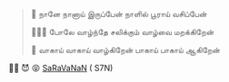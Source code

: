 
  > 🚀 நானே நானாய் இருப்பேன் நாளில் பூராய் வசிப்பேன் <!-- 🚀 -->
  >
  > 🙆🏻‍♂️ போலே வாழ்ந்தே சலிக்கும் வாழ்வை மறக்கிறேன் <!--😉 -->
  >
  > 🥳 வாகாய் வாகாய் வாழ்கிறேன் பாகாய் பாகாய் ஆகிறேன் <!--🥳-->

 <!-- --- -->

<!--  A 👨🏻‍💻 polyglot, CLI, web, unix philosophy 🎉 -->

<!-- 👋🏻, am a Senior Front-End Developer ( JAVASCRIPT ) in a start up at Mumbai, INDIA. -->

🙏🏻  😈 😝 [SaRaVaNaN](https://twitter.com/saravntbe) ( S7N)

